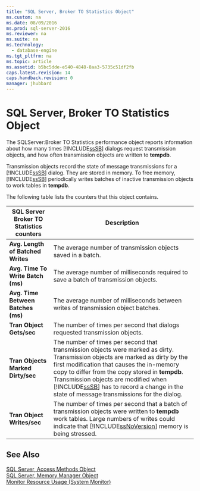 ```yaml
---
title: "SQL Server, Broker TO Statistics Object"
ms.custom: na
ms.date: 08/09/2016
ms.prod: sql-server-2016
ms.reviewer: na
ms.suite: na
ms.technology: 
  - database-engine
ms.tgt_pltfrm: na
ms.topic: article
ms.assetid: b5bc5dde-e540-4848-8aa3-5735c51df2fb
caps.latest.revision: 14
caps.handback.revision: 0
manager: jhubbard
---
```

# SQL Server, Broker TO Statistics Object
The SQLServer:Broker TO Statistics performance object reports information about how many times [!INCLUDE[ssSB](../../Topics/TopicNameContainA/tokens/ssSB_md.md)] dialogs request transmission objects, and how often transmission objects are written to **tempdb**.  
  
 Transmission objects record the state of message transmissions for a [!INCLUDE[ssSB](../../Topics/TopicNameContainA/tokens/ssSB_md.md)] dialog. They are stored in memory. To free memory, [!INCLUDE[ssSB](../../Topics/TopicNameContainA/tokens/ssSB_md.md)] periodically writes batches of inactive transmission objects to work tables in **tempdb**.  
  
 The following table lists the counters that this object contains.  
  
|SQL Server Broker TO Statistics counters|Description|  
|----------------------------------------------|-----------------|  
|**Avg. Length of Batched Writes**|The average number of transmission objects saved in a batch.|  
|**Avg. Time To Write Batch (ms)**|The average number of milliseconds required to save a batch of transmission objects.|  
|**Avg. Time Between Batches (ms)**|The average number of milliseconds between writes of transmission object batches.|  
|**Tran Object Gets/sec**|The number of times per second that dialogs requested transmission objects.|  
|**Tran Objects Marked Dirty/sec**|The number of times per second that transmission objects were marked as dirty. Transmission objects are marked as dirty by the first modification that causes the in-memory copy to differ from the copy stored in **tempdb**. Transmission objects are modified when [!INCLUDE[ssSB](../../Topics/TopicNameContainA/tokens/ssSB_md.md)] has to record a change in the state of message transmissions for the dialog.|  
|**Tran Object Writes/sec**|The number of times per second that a batch of transmission objects were written to **tempdb** work tables. Large numbers of writes could indicate that [!INCLUDE[ssNoVersion](../../Topics/TopicNameContainA/tokens/ssNoVersion_md.md)] memory is being stressed.|  
  
## See Also  
 [SQL Server, Access Methods Object](../../Topics/TopicNameNotContainA/SQL-Server--Access-Methods-Object.md)   
 [SQL Server, Memory Manager Object](../../Topics/TopicNameNotContainA/SQL-Server--Memory-Manager-Object.md)   
 [Monitor Resource Usage (System Monitor)](../../Topics/TopicNameNotContainA/Monitor-Resource-Usage--System-Monitor-.md)